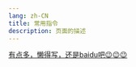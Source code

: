 ```yaml
---
lang: zh-CN
title: 常用指令
description: 页面的描述
---
```


[有点多，懒得写，还是baidu吧:wink::wink::wink:](http://www.360doc.com/content/22/0307/11/26794451_1020445861.shtml)